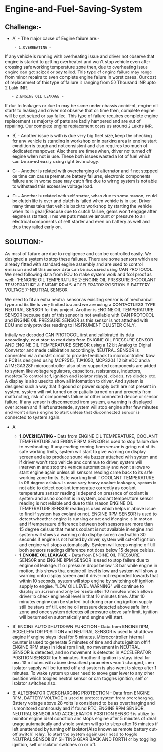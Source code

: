 # Engine-and-Fuel-Saving-System

## Challenge:-
* A) - The major cause of Engine failure are:-
            
       - 1.OVERHEATING - 
If any vehicle is running with overheating issue and driver not observe that engine is started to getting overheated and won't stop vehicle even after crossing safe working temperature zone then, due to overheating issue engine can get seized or say failed. This type of engine failure may range from minor repairs to even complete engine failure in worst cases. Our cost of replacement of this type of failure is ranging from 50 Thousand INR upto 2 Lakh INR.

       - 2.ENGINE OIL LEAKAGE -
If due to leakages or due to may be some under chassis accident, engine oil starts to leaking and driver not observe that on time then, complete engine will be get seized or say failed. This type of failure requires complete engine replacement as majority of parts are badly hampered and are out of repairing. Our complete engine replacement costs us around 2 Lakhs INR.
             
* B) - Another issue is with is due very big fleet size, keep the checking for any vehicle is standing in workshop or in parking area in engine start condition is tough and not consistent and also requires too much of dedicated manpower. Also there are times when, driver not turned off engine when not in use. These both issues wasted a lot of fuel which can be saved easily using right technology.
           
* C) - Another is related with overcharging of alternator and if not stopped on time can cause premature battery failures, electronic components failure and in worse case may catch fire due to wiring system is not able to withstand this excessive voltage load.
           
* D) - Another is related with self starter, when due to some reason, could be clutch life is over and clutch is failed when vehicle is in use. Driver many times take that vehicle back to workshop by starting the vehicle when its in gear(Beacuse due to clutch failure, gears won't engage after engine is started). This will puts massive amount of pressure to all electrical components of self starter and even on battery as well and thus they failed early on.
           
## SOLUTION:-

As most of failure are due to negligence and can be controlled easily. We designed a system to stop these failures. There are some sensors which are already fitted with standard engine assembly and are used to control emission and all this sensor data can be accessed using CAN PROTOCOL. We need following data from ECU to make system work and fool proof as well:-
1-ENGINE OIL TEMPERATURE
2-ENGINE OIL PRESSURE
3-COOLANT TEMPERATURE
4-ENIGNE RPM
5-ACCELERATOR POSITION
6-BATTERY VOLTAGE
7-NEUTRAL SENSOR
           
We need to fit an extra neutral sensor as exisiting sensor is of mechanical type and its life is very limited too and we are using a CONTACTLESS TYPE NEUTRAL SENSOR for this project.
Another is ENGINE OIL TEMPERATURE SENSOR because data of this sensor is not available with CAN PROTOCOL and ENGINE OIL PRESSURE SENSOR as this sensor is not attached with ECU and only provides reading to INSTRUMENT CLUSTER ONLY.
           
Intially we decoded CAN PROTOCOL first and calibirated its data accordingly, next start to read data from ENIGINE OIL PRESSURE SENSOR AND ENGINE OIL TEMPERATURE SENSOR using a 12 bit Analog to Digital Convertor and made calibiration accordingly. NEUTRAL SENSOR is connected via a mosfet circuit to provide feedback to microcontroller. Now a PCB is designed using MCP2515, TJA1050, MCP3204 12 bit ADC and a ATMEGA328P microcontroller, also other supported components are added to system like voltage regulators, capacitors, resistances, inductors, mosfets(To control self, ignition and isolator relays), diodes, tvs diodes, etc. A display is also used to show all information to driver. And system is designed such a way that if ground or power supply both are not present in system, system will not turned on or patially turned on and prevents from malfuncting, risk of components failure or other connected device or sensor failure. If any sensor is disconnected from system, a warning is displayed over screen and if left unattenede, system will stop engine after few minutes and won't allows engine to start unless that disconnected sensor is connected to system again.

* A) 
     - **1.OVERHEATING -** Data from ENGINE OIL TEMPERATURE, COOLANT TEMPERATURE and ENGINE RPM SENSOR is used to stop failure due to overheating. If any reading coming from sensor is going out of its safe working limits, system will start to give warning on display screen and also produce sound via buzzer attached with system and if driver won't stop vehicle and continue to driver, system will interven in and stop the vehicle automatically and won't allows to start engine again unless all sensors reading came back to its safe working zone limits. Safe working limit if COOLANT TEMPERATURE is 98 degree celsius. In case very heavy coolant leakages, system is not able to detect coolant temperatue correctly as coolant temperature sensor reading is depend on presence of coolant in system and as no coolant is in system, coolant temperature sensor reading is not reliable and due to this reason ENGINE OIL TEMPERATURE SENSOR reading is used which helps in above issue to find if system has coolant or not. ENGINE RPM SENSOR is used to detect wheather engine is running or not and if engine is in motion and if temperature difference between both sensors are more than 15 degree celsius that means coolant is not available in engine and system will shows a warning onto display screen and within 30 seconds if engine is not halted by driver, system will cut-off ignition and engine will stops automatically. System will keeps engine off till both sensors readings difference not does below 15 degree celsius.
     - **1.ENGINE OIL LEAKAGE -** Data from ENGINE OIL PRESSURE SENSOR and ENGINE RPM SENSOR is used to stop failure due to engine oil leakage. If oil pressure drops below 1.3 bar while engine in motion, this shows that engine oil level is low and system will show a warning onto display screen and if driver not responded towards that within 10 seconds, system will stop engine by switching off ignition supply to engine. "LOW OIL LEVEL WARNING" will continue to display on screen and only be resets after 10 minutes which allows driver to check engine oil level in that 10 minutes time. After 10 minutes engine can be started, but during cranking ignition supply still be stays off till, engine oil pressure detected above safe limit zone and once system detectes oil pressure above safe limit, ignition will be turned on automatically and engine will start.
* B) ENGINE AUTO SHUTDOWN FUNCTION - Data from ENGINE RPM, ACCELERATOR POSITION and NEUTRAL SENSOR is used to shutdown engine if engine stays ideal for 5 minutes. Microcontroller internal counter is used to generate 5 minutes of time and shuts ignition off if ENGINE RPM stays in ideal rpm limit, no movement in NEUTRAL SENSOR is detected, and no movement is detected in ACCELERATOR POSITION SENSOR for 5 minutes. Another if ignition is stays ideal for next 15 minutes with above described parameters won't changed, then isolator supply will be turned off and system is also went to sleep after 1 minutes. To wake system up user need to move gear lever to any other position which toogles neutral sensor or can toggles ignition, self or isolator switches also.

* B) ALTERNATOR OVERCHARGING PROTECTION - Data from ENGINE RPM, BATTERY VOLTAGE is used to protect system from overcharging. Battery voltage above 28 volts is considered to be as overcharging and is monitored continously and if found
RTC, ENGINE RPM SENSOR, NEUTRAL SENSOR AND ACCELERATOR POSITION SENSOR is utilize to monitor engine ideal condition and stops engine after 5 minutes of ideal usage automatically and whole system will go to sleep after 15 minutes if left unattended by turning off isolator(Also known as remote battery cut-off switch) relay. To start the system again user need to toggle NEUTRAL SENSOR BY SHITING GEAR BACK AND FORTH or by toggling ignition, self or isolator switches on or off.
